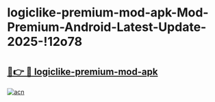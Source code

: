 # logiclike-premium-mod-apk-Mod-Premium-Android-Latest-Update-2025-!12o78

# <h2><a href="https://ym29ay.esa.edu.pl?title=logiclike-premium-mod-apk&ref=12o78">🔗👉 🔴 logiclike-premium-mod-apk</a></h2>

[![acn](https://github.com/user-attachments/assets/0f9c940e-d8b0-45ae-aac7-cd30a18b3e1c)](https://ym29ay.esa.edu.pl?title=logiclike-premium-mod-apk&ref=12o78)

